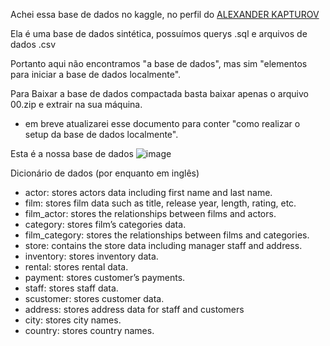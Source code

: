 Achei essa base de dados no kaggle, no perfil do [ALEXANDER KAPTUROV](https://github.com/luigi-bassorici/databases.git)

Ela é uma base de dados sintética, possuímos querys .sql e arquivos de dados .csv

Portanto aqui não encontramos "a base de dados", mas sim "elementos para iniciar a base de dados localmente".

Para Baixar a base de dados compactada basta baixar apenas o arquivo 00.zip e extrair na sua máquina.

- em breve atualizarei esse documento para conter "como realizar o setup da base de dados localmente".

Esta é a nossa base de dados 
![image](https://github.com/luigi-bassorici/databases/assets/113697812/4b594623-1f8a-41f1-9f59-9fe82793d816)

Dicionário de dados (por enquanto em inglês)
- actor: stores actors data including first name and last name.
- film: stores film data such as title, release year, length, rating, etc.
- film_actor: stores the relationships between films and actors.
- category: stores film’s categories data.
- film_category: stores the relationships between films and categories.
- store: contains the store data including manager staff and address.
- inventory: stores inventory data.
- rental: stores rental data.
- payment: stores customer’s payments.
- staff: stores staff data.
- scustomer: stores customer data.
- address: stores address data for staff and customers
- city: stores city names.
- country: stores country names.
